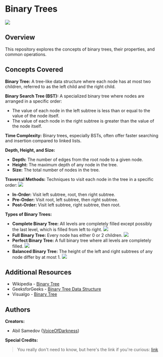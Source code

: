 # Binary Trees
![](https://cdn.programiz.com/sites/tutorial2program/files/binary_tree_1.png)

## Overview

This repository explores the concepts of binary trees, their properties, and common operations.

## Concepts Covered

**Binary Tree:** A tree-like data structure where each node has at most two children, referred to as the left child and the right child.

**Binary Search Tree (BST):** A specialized binary tree where nodes are arranged in a specific order:
- The value of each node in the left subtree is less than or equal to the value of the node itself.
- The value of each node in the right subtree is greater than the value of the node itself.
  
**Time Complexity:** Binary trees, especially BSTs, often offer faster searching and insertion compared to linked lists.

**Depth, Height, and Size:**
- **Depth:** The number of edges from the root node to a given node.
- **Height:** The maximum depth of any node in the tree.
- **Size:** The total number of nodes in the tree.

**Traversal Methods:** Techniques to visit each node in the tree in a specific order:
![](https://cdn.programiz.com/sites/tutorial2program/files/binary-tree-representation_0.png)
- **In-Order:** Visit left subtree, root, then right subtree.
- **Pre-Order:** Visit root, left subtree, then right subtree.
- **Post-Order:** Visit left subtree, right subtree, then root.

**Types of Binary Trees:**
- **Complete Binary Tree:** All levels are completely filled except possibly the last level, which is filled from left to right.
![](https://cdn.programiz.com/sites/tutorial2program/files/complete-binary-tree_0.png)
- **Full Binary Tree:** Every node has either 0 or 2 children.
![](https://cdn.programiz.com/sites/tutorial2program/files/full-binary-tree_0.png)
- **Perfect Binary Tree:** A full binary tree where all levels are completely filled.
![](https://cdn.programiz.com/sites/tutorial2program/files/perfect-binary-tree_0.png)
- **Balanced Binary Tree:** The height of the left and right subtrees of any node differ by at most 1.
![](https://cdn.programiz.com/sites/tutorial2program/files/height-balanced_1.png)

## Additional Resources

- Wikipedia - [Binary Tree](https://en.wikipedia.org/wiki/Binary_tree)
- GeeksforGeeks - [Binary Tree Data Structure](https://www.geeksforgeeks.org/binary-tree-data-structure/)
- Visualgo - [Binary Tree](https://visualgo.net/en/bst)

## Authors

**Creators:**

* Abil Samedov ([VoiceOfDarkness](https://github.com/VoiceOfDarkness/))

**Special Credits:**

> You really don't need to know, but here's the link if you're curious: [link](https://www.youtube.com/watch?v=G7LJC9vJluU)
